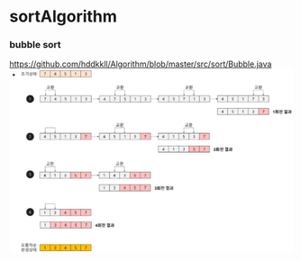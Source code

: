 # sortAlgorithm


### bubble sort
https://github.com/hddkkll/Algorithm/blob/master/src/sort/Bubble.java
![alt text](bubble.png)
```java


```

